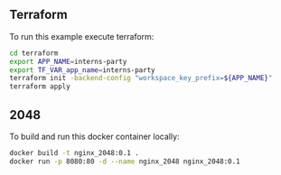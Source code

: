 ## Terraform
To run this example execute terraform:

```sh
cd terraform
export APP_NAME=interns-party
export TF_VAR_app_name=interns-party
terraform init -backend-config "workspace_key_prefix=${APP_NAME}"
terraform apply
```

## 2048

To build and run this docker container locally:

```sh
docker build -t nginx_2048:0.1 .
docker run -p 8080:80 -d --name nginx_2048 nginx_2048:0.1
```
